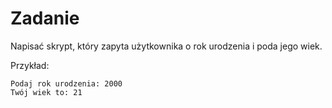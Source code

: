 # Zadanie

Napisać skrypt, który zapyta użytkownika o rok urodzenia i poda jego wiek.

Przykład:

```
Podaj rok urodzenia: 2000
Twój wiek to: 21
```
